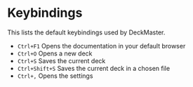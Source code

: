 # Keybindings

This lists the default keybindings used by DeckMaster.

- `Ctrl+F1` Opens the documentation in your default browser
- `Ctrl+O` Opens a new deck
- `Ctrl+S` Saves the current deck
- `Ctrl+Shift+S` Saves the current deck in a chosen file
- `Ctrl+,` Opens the settings
